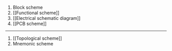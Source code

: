 1. Block scheme
2. [[Functional scheme]]
3. [[Electrical schematic diagram]]
4. [[PCB scheme]]
----
1. [[Topological scheme]]
2. Mnemonic scheme
